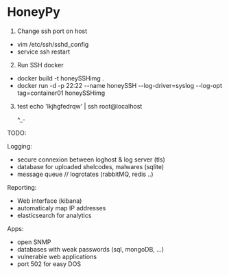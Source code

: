 # HoneyPy

1. Change ssh port on host
- vim /etc/ssh/sshd_config
- service ssh restart

2. Run SSH docker
- docker build -t honeySSHimg .
- docker run -d -p 22:22  --name honeySSH  --log-driver=syslog --log-opt tag=container01  honeySSHimg

3. test
	echo 'lkjhgfedrqw' | ssh root@localhost

	^_-
	
	
TODO:

Logging:
-	secure connexion between loghost & log server (tls)
-	database for uploaded shelcodes, malwares (sqlite)
-	message queue // logrotates (rabbitMQ, redis ..)

Reporting:
-	Web interface (kibana)
-	automaticaly map IP addresses
-	elasticsearch for analytics

Apps:
-	open SNMP
-	databases with weak passwords (sql, mongoDB, ...)
-	vulnerable web applications
-	port 502 for easy DOS
	
